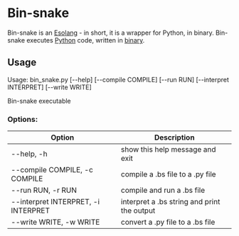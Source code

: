 # Bin-snake

Bin-snake is an [Esolang](https://esolangs.org/wiki/Main_Page) - in short, it is a wrapper for Python, in binary. Bin-snake executes [Python](https://www.python.org/) code, written in [binary](https://en.wikipedia.org/wiki/Binary_number).

## Usage

Usage: bin_snake.py [--help] [--compile COMPILE] [--run RUN] [--interpret INTERPRET] [--write WRITE]

Bin-snake executable

### Options:

| Option                              | Description                                 |
| ----------------------------------- | ------------------------------------------- |
| --help, -h                          | show this help message and exit             |
| --compile COMPILE, -c COMPILE       | compile a .bs file to a .py file            |
| --run RUN, -r RUN                   | compile and run a .bs file                  |
| --interpret INTERPRET, -i INTERPRET | interpret a .bs string and print the output |
| --write WRITE, -w WRITE             | convert a .py file to a .bs file            |
